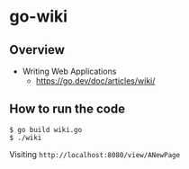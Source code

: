 # go-wiki

## Overview
- Writing Web Applications
    - https://go.dev/doc/articles/wiki/

## How to run the code
```
$ go build wiki.go
$ ./wiki
```
Visiting `http://localhost:8080/view/ANewPage`